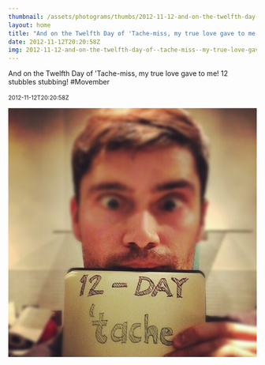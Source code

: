 ```yaml
---
thumbnail: /assets/photograms/thumbs/2012-11-12-and-on-the-twelfth-day-of--tache-miss--my-true-love-gave-to-me--12-stubbles-stubbing---movember.png
layout: home
title: "And on the Twelfth Day of 'Tache-miss, my true love gave to me! 12 stubbles stubbing! #Movember"
date: 2012-11-12T20:20:58Z
img: 2012-11-12-and-on-the-twelfth-day-of--tache-miss--my-true-love-gave-to-me--12-stubbles-stubbing---movember.jpg
---
```


And on the Twelfth Day of 'Tache-miss, my true love gave to me! 12 stubbles stubbing! #Movember

<small>2012-11-12T20:20:58Z</small>

![And on the Twelfth Day of 'Tache-miss, my true love gave to me! 12 stubbles stubbing! #Movember](/assets/photograms/original/2012-11-12-and-on-the-twelfth-day-of--tache-miss--my-true-love-gave-to-me--12-stubbles-stubbing---movember.jpg)
